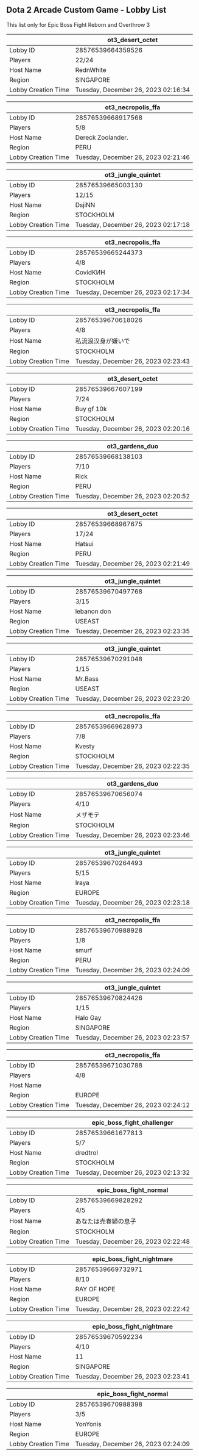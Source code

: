 ## Dota 2 Arcade Custom Game - Lobby List

This list only for Epic Boss Fight Reborn and Overthrow 3

|  | ot3_desert_octet |
| ------ | ------ |
| Lobby ID | 28576539664359526 |
| Players | 22/24 |
| Host Name | RednWhite |
| Region | SINGAPORE |
| Lobby Creation Time | Tuesday, December 26, 2023 02:16:34 |


|  | ot3_necropolis_ffa |
| ------ | ------ |
| Lobby ID | 28576539668917568 |
| Players | 5/8 |
| Host Name | Dereck Zoolander. |
| Region | PERU |
| Lobby Creation Time | Tuesday, December 26, 2023 02:21:46 |


|  | ot3_jungle_quintet |
| ------ | ------ |
| Lobby ID | 28576539665003130 |
| Players | 12/15 |
| Host Name | DsjiNN |
| Region | STOCKHOLM |
| Lobby Creation Time | Tuesday, December 26, 2023 02:17:18 |


|  | ot3_necropolis_ffa |
| ------ | ------ |
| Lobby ID | 28576539665244373 |
| Players | 4/8 |
| Host Name | CovidKИН |
| Region | STOCKHOLM |
| Lobby Creation Time | Tuesday, December 26, 2023 02:17:34 |


|  | ot3_necropolis_ffa |
| ------ | ------ |
| Lobby ID | 28576539670618026 |
| Players | 4/8 |
| Host Name | 私流浪汉身が嫌いで |
| Region | STOCKHOLM |
| Lobby Creation Time | Tuesday, December 26, 2023 02:23:43 |


|  | ot3_desert_octet |
| ------ | ------ |
| Lobby ID | 28576539667607199 |
| Players | 7/24 |
| Host Name | Buy gf 10k |
| Region | STOCKHOLM |
| Lobby Creation Time | Tuesday, December 26, 2023 02:20:16 |


|  | ot3_gardens_duo |
| ------ | ------ |
| Lobby ID | 28576539668138103 |
| Players | 7/10 |
| Host Name | Rick |
| Region | PERU |
| Lobby Creation Time | Tuesday, December 26, 2023 02:20:52 |


|  | ot3_desert_octet |
| ------ | ------ |
| Lobby ID | 28576539668967675 |
| Players | 17/24 |
| Host Name | Hatsui |
| Region | PERU |
| Lobby Creation Time | Tuesday, December 26, 2023 02:21:49 |


|  | ot3_jungle_quintet |
| ------ | ------ |
| Lobby ID | 28576539670497768 |
| Players | 3/15 |
| Host Name | lebanon don |
| Region | USEAST |
| Lobby Creation Time | Tuesday, December 26, 2023 02:23:35 |


|  | ot3_jungle_quintet |
| ------ | ------ |
| Lobby ID | 28576539670291048 |
| Players | 1/15 |
| Host Name | Mr.Bass |
| Region | USEAST |
| Lobby Creation Time | Tuesday, December 26, 2023 02:23:20 |


|  | ot3_necropolis_ffa |
| ------ | ------ |
| Lobby ID | 28576539669628973 |
| Players | 7/8 |
| Host Name | Kvesty |
| Region | STOCKHOLM |
| Lobby Creation Time | Tuesday, December 26, 2023 02:22:35 |


|  | ot3_gardens_duo |
| ------ | ------ |
| Lobby ID | 28576539670656074 |
| Players | 4/10 |
| Host Name | メザモテ |
| Region | STOCKHOLM |
| Lobby Creation Time | Tuesday, December 26, 2023 02:23:46 |


|  | ot3_jungle_quintet |
| ------ | ------ |
| Lobby ID | 28576539670264493 |
| Players | 5/15 |
| Host Name | Iraya |
| Region | EUROPE |
| Lobby Creation Time | Tuesday, December 26, 2023 02:23:18 |


|  | ot3_necropolis_ffa |
| ------ | ------ |
| Lobby ID | 28576539670988928 |
| Players | 1/8 |
| Host Name | smurf |
| Region | PERU |
| Lobby Creation Time | Tuesday, December 26, 2023 02:24:09 |


|  | ot3_jungle_quintet |
| ------ | ------ |
| Lobby ID | 28576539670824426 |
| Players | 1/15 |
| Host Name | Halo Gay |
| Region | SINGAPORE |
| Lobby Creation Time | Tuesday, December 26, 2023 02:23:57 |


|  | ot3_necropolis_ffa |
| ------ | ------ |
| Lobby ID | 28576539671030788 |
| Players | 4/8 |
| Host Name | | Z |  [UA] |
| Region | EUROPE |
| Lobby Creation Time | Tuesday, December 26, 2023 02:24:12 |


|  | epic_boss_fight_challenger |
| ------ | ------ |
| Lobby ID | 28576539661677813 |
| Players | 5/7 |
| Host Name | dredtrol |
| Region | STOCKHOLM |
| Lobby Creation Time | Tuesday, December 26, 2023 02:13:32 |


|  | epic_boss_fight_normal |
| ------ | ------ |
| Lobby ID | 28576539669828292 |
| Players | 4/5 |
| Host Name | あなたは売春婦の息子 |
| Region | STOCKHOLM |
| Lobby Creation Time | Tuesday, December 26, 2023 02:22:48 |


|  | epic_boss_fight_nightmare |
| ------ | ------ |
| Lobby ID | 28576539669732971 |
| Players | 8/10 |
| Host Name | RAY OF HOPE |
| Region | EUROPE |
| Lobby Creation Time | Tuesday, December 26, 2023 02:22:42 |


|  | epic_boss_fight_nightmare |
| ------ | ------ |
| Lobby ID | 28576539670592234 |
| Players | 4/10 |
| Host Name | 11 |
| Region | SINGAPORE |
| Lobby Creation Time | Tuesday, December 26, 2023 02:23:41 |


|  | epic_boss_fight_normal |
| ------ | ------ |
| Lobby ID | 28576539670988398 |
| Players | 3/5 |
| Host Name | YonYonis |
| Region | EUROPE |
| Lobby Creation Time | Tuesday, December 26, 2023 02:24:09 |


